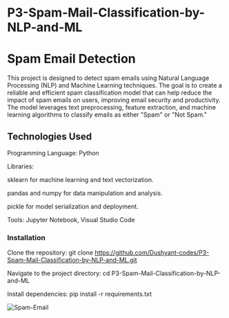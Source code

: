 # P3-Spam-Mail-Classification-by-NLP-and-ML

<h1>Spam Email Detection</h1>

<p>This project is designed to detect spam emails using Natural Language Processing (NLP) and Machine Learning techniques. The goal is to create a reliable and efficient spam classification model that can help reduce the impact of spam emails on users, improving email security and productivity. The model leverages text preprocessing, feature extraction, and machine learning algorithms to classify emails as either "Spam" or "Not Spam."</p>

<h2>Technologies Used</h2>

<p>Programming Language: Python
  
 Libraries:

sklearn for machine learning and text vectorization.

pandas and numpy for data manipulation and analysis.

pickle for model serialization and deployment.

Tools: Jupyter Notebook, Visual Studio Code

</p>

<h3>Installation</h3>

Clone the repository: git clone https://github.com/Dushyant-codes/P3-Spam-Mail-Classification-by-NLP-and-ML.git

Navigate to the project directory: cd P3-Spam-Mail-Classification-by-NLP-and-ML

Install dependencies: pip install -r requirements.txt


![Spam-Email](https://github.com/user-attachments/assets/6d458388-31e7-4bfc-bce4-b38a630c43c3)


